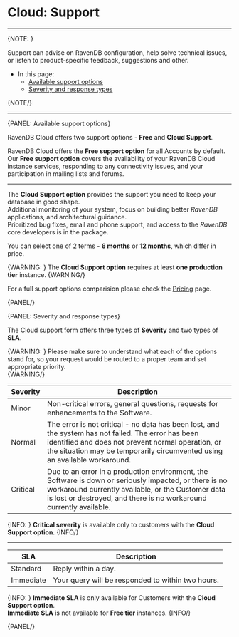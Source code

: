 # Cloud: Support
---

{NOTE: }

Support can advise on RavenDB configuration,
help solve technical issues, or listen to product-specific feedback, suggestions and other.

* In this page:
    * [Available support options](../cloud/cloud-support#available-support-options)
    * [Severity and response types](../cloud/cloud-support#severity-and-response-types)

{NOTE/}

---

{PANEL: Available support options}

RavenDB Cloud offers two support options - **Free** and **Cloud Support**.

RavenDB Cloud offers the **Free support option** for all Accounts by default.  
Our **Free support option** covers the availability of your RavenDB Cloud instance services,
responding to any connectivity issues, and your participation in mailing lists and forums.

---

The **Cloud Support option** provides the support you need to keep your database in good shape.  
Additional monitoring of your system, focus on building better *RavenDB* applications, and architectural guidance.  
Prioritized bug fixes, email and phone support, and access to the *RavenDB* core developers is in the package.

You can select one of 2 terms - **6 months** or **12 months**, which differ in price.

{WARNING: }
The **Cloud Support option** requires at least **one production tier** instance.
{WARNING/}

For a full support options comparision please check the [Pricing](https://cloud.ravendb.net/pricing#support-options) page.  

{PANEL/}

{PANEL: Severity and response types}

The Cloud support form offers three types of **Severity** and two types of **SLA**.

{WARNING: }
Please make sure to understand what each of the options stand for, so your request would be routed to a proper team and set appropriate priority.  
{WARNING/}

| **Severity** | **Description**                                                                                                                                                                                                                        |
|--------------|----------------------------------------------------------------------------------------------------------------------------------------------------------------------------------------------------------------------------------------|
| Minor        | Non-critical errors, general questions, requests for enhancements to the Software.                                                                                                                                                     |
| Normal       | The error is not critical - no data has been lost, and the system has not failed. The error has been identified and does not prevent normal operation, or the situation may be temporarily circumvented using an available workaround. |
| Critical     | Due to an error in a production environment, the Software is down or seriously impacted, or there is no workaround currently available, or the Customer data is lost or destroyed, and there is no workaround currently available.     |

{INFO: }
**Critical severity** is available only to customers with the **Cloud Support option**.
{INFO/}

---

| **SLA**   | **Description**                                   |
|-----------|---------------------------------------------------|
| Standard  | Reply within a day.                               |
| Immediate | Your query will be responded to within two hours. |

{INFO: }
**Immediate SLA** is only available for Customers with the **Cloud Support option**.  
**Immediate SLA** is not available for **Free tier** instances.
{INFO/}

{PANEL/}
